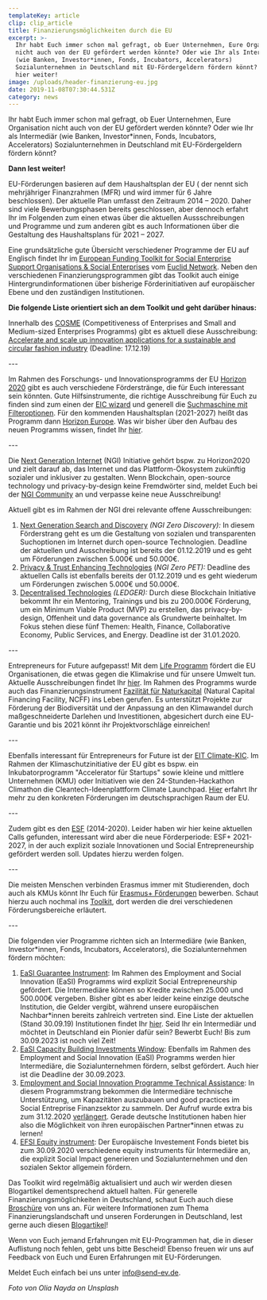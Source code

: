 ```yaml
---
templateKey: article
clip: clip_article
title: Finanzierungsmöglichkeiten durch die EU
excerpt: >-
  Ihr habt Euch immer schon mal gefragt, ob Euer Unternehmen, Eure Organisation
  nicht auch von der EU gefördert werden könnte? Oder wie Ihr als Intermediär
  (wie Banken, Investor*innen, Fonds, Incubators, Accelerators)
  Sozialunternehmen in Deutschland mit EU-Fördergeldern fördern könnt? Dann lest
  hier weiter!
image: /uploads/header-finanzierung-eu.jpg
date: 2019-11-08T07:30:44.531Z
category: news
---
```

Ihr habt Euch immer schon mal gefragt, ob Euer Unternehmen, Eure Organisation nicht auch von der EU gefördert werden könnte? Oder wie Ihr als Intermediär (wie Banken, Investor*innen, Fonds, Incubators, Accelerators) Sozialunternehmen in Deutschland mit EU-Fördergeldern fördern könnt?

**Dann lest weiter!** 

EU-Förderungen basieren auf dem Haushaltsplan der EU ( der nennt sich mehrjähriger Finanzrahmen (MFR) und wird immer für 6 Jahre beschlossen). Der aktuelle Plan umfasst den Zeitraum 2014 – 2020. Daher sind viele Bewerbungsphasen bereits geschlossen, aber dennoch erfahrt Ihr im Folgenden zum einen etwas über die aktuellen Aussschreibungen und Programme und zum anderen gibt es auch Informationen über die Gestaltung des Haushaltsplans für 2021 – 2027. 

Eine grundsätzliche gute Übersicht verschiedener Programme der EU auf Englisch findet Ihr im [European Funding Toolkit for Social Enterprise Support Organisations & Social Enterprises](http://euclidnetwork.eu/wp-content/uploads/2019/03/euclid_funding-guide_web.pdf) vom [Euclid Network](https://euclidnetwork.eu). Neben den verschiedenen Finanzierungsprogrammen gibt das Toolkit auch einige Hintergrundinformationen über bisherige Förderinitiativen auf europäischer Ebene und den zuständigen Institutionen. 

**Die folgende Liste orientiert sich an dem Toolkit und geht darüber hinaus:**

Innerhalb des [COSME](https://ec.europa.eu/growth/smes/cosme_en) (Competitiveness of Enterprises and Small and Medium-sized Enterprises Programms) gibt es aktuell diese Ausschreibung: [Accelerate and scale up innovation applications for a sustainable and circular fashion industry](https://ec.europa.eu/research/participants/data/ref/other_eu_prog/cosme/wp-call/cosme-call-cos-circfash-2019-3-02_en.pdf) (Deadline: 17.12.19)

\---

Im Rahmen des Forschungs- und Innovationsprogramms der EU [Horizon 2020](https://ec.europa.eu/programmes/horizon2020/en/how-get-funding) gibt es auch verschiedene Förderstränge, die für Euch interessant sein könnten. Gute Hilfsinstrumente, die richtige Ausschreibung für Euch zu finden sind zum einen der [EIC wizard](https://ec.europa.eu/research/eic/index.cfm?pg=funding) und generell die [Suchmaschine mit Filteroptionen](https://ec.europa.eu/info/funding-tenders/opportunities/portal/screen/opportunities/topic-search;freeTextSearchKeyword=;typeCodes=1;statusCodes=31094502,31094501;programCode=H2020;programDivisionCode=31047893;focusAreaCode=null;crossCuttingPriorityCode=null;callCode=Default;sortQuery=openingDate;orderBy=asc;onlyTenders=false;topicListKey=topicSearchTablePageState). Für den kommenden Haushaltsplan (2021-2027) heißt das Programm dann [Horizon Europe](https://ec.europa.eu/info/sites/info/files/research_and_innovation/strategy_on_research_and_innovation/presentations/horizon_europe_en_investing_to_shape_our_future.pdf). Was wir bisher über den Aufbau des neuen Programms wissen, findet Ihr [hier](https://ec.europa.eu/info/horizon-europe-next-research-and-innovation-framework-programme_en). 

\---

Die [Next Generation Internet](https://www.ngi.eu/about/) (NGI) Initiative gehört bspw. zu Horizon2020 und zielt darauf ab, das Internet und das Plattform-Ökosystem zukünftig sozialer und inklusiver zu gestalten. Wenn Blockchain, open-source technology und privacy-by-design keine Fremdwörter sind, meldet Euch bei der [NGI Community](https://community.ngi.eu/signin) an und verpasse keine neue Ausschreibung!

Aktuell gibt es im Rahmen der NGI drei relevante offene Ausschreibungen:

1. [Next Generation Search and Discovery](https://nlnet.nl/discovery/) _(NGI Zero Discovery):_ In diesem Förderstrang geht es um die Gestaltung von sozialen und transparenten Suchoptionen im Internet durch open-source Technologien. Deadline der aktuellen und Ausschreibung ist bereits der 01.12.2019 und es geht um Förderungen zwischen 5.000€ und 50.000€.
2. [Privacy & Trust Enhancing Technologies](https://nlnet.nl/PET/) (_NGI Zero PET):_ Deadline des aktuellen Calls ist ebenfalls bereits der 01.12.2019 und es geht wiederum um Förderungen zwischen 5.000€ und 50.000€.
3. [Decentralised Technologies](https://www.ngi.eu/news/2019/11/05/ledger-funding-for-decentralised-human-centric-tech-solutions/) _(LEDGER):_ Durch diese Blockchain Initiative bekommt Ihr ein Mentoring, Trainings und bis zu 200.000€ Förderung, um ein Minimum Viable Product (MVP) zu erstellen, das privacy-by-design, Offenheit und data governance als Grundwerte beinhaltet. Im Fokus stehen diese fünf Themen: Health, Finance, Collaborative Economy, Public Services, and Energy. Deadline ist der 31.01.2020.

\---

Entrepreneurs for Future aufgepasst! Mit dem [Life Programm](https://ec.europa.eu/easme/en/life) fördert die EU Organisationen, die etwas gegen die Klimakrise und für unsere Umwelt tun. Aktuelle Ausschreibungen findet Ihr [hier](https://ec.europa.eu/easme/en/section/life/calls-proposals). Im Rahmen des Programms wurde auch das Finanzierungsinstrument [Fazilität für Naturkapital](https://www.eib.org/de/products/blending/ncff/index.htm) (Natural Capital Financing Facility, NCFF) ins Leben gerufen. Es unterstützt Projekte zur Förderung der Biodiversität und der Anpassung an den Klimawandel durch maßgeschneiderte Darlehen und Investitionen, abgesichert durch eine EU-Garantie und bis 2021 könnt ihr Projektvorschläge einreichen!

\---

Ebenfalls interessant für Entrepreneurs for Future ist der [EIT Climate-KIC](https://www.climate-kic-dach.org/faq). Im Rahmen der Klimaschutzinitiative der EU gibt es bspw. ein Inkubatorprogramm "Accelerator für Startups" sowie kleine und mittlere Unternehmen (KMU) oder Initiativen wie den 24-Stunden-Hackathon Climathon die Cleantech-Ideenplattform Climate Launchpad. [Hier](https://dach.climate-kic.org/was-wir-anbieten/entrepreneurship/) erfahrt Ihr mehr zu den konkreten Förderungen im deutschsprachigen Raum der EU.

\---

Zudem gibt es den [ESF](https://www.esf.de/portal/DE/Foerderperiode-2014-2020/Offene-Aufrufe/inhalt.html) (2014-2020). Leider haben wir hier keine aktuellen Calls gefunden, interessant wird aber die neue Förderperiode: ESF+ 2021-2027, in der auch explizit soziale Innovationen und Social Entrepreneurship gefördert werden soll. Updates hierzu werden folgen.

\---

Die meisten Menschen verbinden Erasmus immer mit Studierenden, doch auch als KMUs könnt Ihr Euch für [Erasmus+ Förderungen](https://eacea.ec.europa.eu/erasmus-plus/funding_en) bewerben. Schaut hierzu auch nochmal ins [Toolkit](http://euclidnetwork.eu/wp-content/uploads/2019/03/euclid_funding-guide_web.pdf), dort werden die drei verschiedenen Förderungsbereiche erläutert.

\---

Die folgenden vier Programme richten sich an Intermediäre (wie Banken, Investor*innen, Fonds, Incubators, Accelerators), die Sozialunternehmen fördern möchten:

1. [EaSI Guarantee Instrument](https://www.eif.org/what_we_do/microfinance/easi/easi-guarantee-instrument/index.htm): Im Rahmen des Employment and Social Innovation (EaSI) Programms wird explizit Social Entrepreneurship gefördert. Die Intermediäre können so Kredite zwischen 25.000 und 500.000€ vergeben. Bisher gibt es aber leider keine einzige deutsche Institution, die Gelder vergibt, während unsere europäischen Nachbar*innen bereits zahlreich vertreten sind. Eine Liste der aktuellen (Stand 30.09.19) Institutionen findet Ihr [hier](https://www.eif.org/what_we_do/microfinance/easi/easi-signatures.pdf). Seid Ihr ein Intermediär und möchtet in Deutschland ein Pionier dafür sein? Bewerbt Euch! Bis zum 30.09.2023 ist noch viel Zeit!
2. [EaSI Capacity Building Investments Window](https://www.eif.org/what_we_do/microfinance/easi/easi-capacity-building-investments-window/index.htm): Ebenfalls im Rahmen des Employment and Social Innovation (EaSI) Programms werden hier Intermediäre, die Sozialunternehmen fördern, selbst gefördert. Auch hier ist die Deadline der 30.09.2023. 
3. [Employment and Social Innovation Programme Technical Assistance](https://ec.europa.eu/social/main.jsp?catId=89&furtherNews=yes&newsId=9327&langId=en): In diesem Programmstrang bekommen die Intermediäre technische Unterstützung, um Kapazitäten auszubauen und good practices im Social Entreprise Finanzsektor zu sammeln. Der Aufruf wurde extra bis zum 31.12.2020
   [verlängert](https://www.european-microfinance.org/call/easi-ta-social-entrepreneurship). Gerade deutsche Institutionen haben hier also die Möglichkeit von ihren europäischen Partner*innen etwas zu lernen! 
4. [EFSI Equity instrument](https://www.eif.org/what_we_do/equity/efsi/): Der Europäische Investement Fonds bietet bis zum 30.09.2020 verschiedene equity instruments für Intermediäre an, die explizit Social Impact generieren und Sozialunternehmen und den sozialen Sektor allgemein fördern.

Das Toolkit wird regelmäßig aktualisiert und auch wir werden diesen Blogartikel dementsprechend aktuell halten. Für generelle Finanzierungsmöglichkeiten in Deutschland, schaut Euch auch diese [Broschüre](https://www.send-ev.de/uploads/finanzierungsbooklet.pdf) von uns an. Für weitere Informationen zum Thema Finanzierungslandschaft und unseren Forderungen in Deutschland, lest gerne auch diesen [Blogartikel](https://www.send-ev.de/2019-08-14_finanzierungslandschaft-in-deutschland-für-social-entrepreneurs/)! 

Wenn von Euch jemand Erfahrungen mit EU-Programmen hat, die in dieser Auflistung noch fehlen, gebt uns bitte Bescheid! Ebenso freuen wir uns auf Feedback von Euch und Euren Erfahrungen mit EU-Förderungen.

Meldet Euch einfach bei uns unter info@send-ev.de.

_Foto von Olia Nayda on Unsplash_
